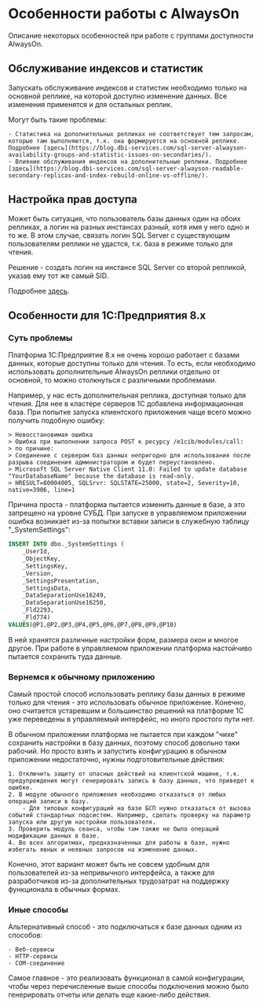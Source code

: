 # Особенности работы с AlwaysOn

Описание некоторых особенностей при работе с группами доступности AlwaysOn.

## Обслуживание индексов и статистик

Запускать обслуживание индексов и статистик необходимо только на основной реплике, на которой доступно изменение данных. Все изменения применятся и для остальных реплик.

Могут быть такие проблемы:
    
    - Статистика на дополнительных репликах не соответствует тем запросам, которые там выполняются, т.к. она формируется на основной реплике. Подробнее [здесь](https://blog.dbi-services.com/sql-server-alwayson-availability-groups-and-statistic-issues-on-secondaries/).
    - Влияние обслуживания индексов на дополнительные реплики. Подробнее [здесь](https://blog.dbi-services.com/sql-server-alwayson-readable-secondary-replicas-and-index-rebuild-online-vs-offline/).

## Настройка прав доступа

Может быть ситуация, что пользователь базы данных один на обоих репликах, а логин на разных инстансах разный, хотя имя у него одно и то же. В этом случае, связать логин SQL Server с существующим пользователям реплики не удастся, т.к. база в режиме только для чтения.

Решение - создать логин на инстансе SQL Server со второй репликой, указав ему тот же самый SID.

Подробнее [здесь](https://blog.sqltreeo.com/create-login-availability-group/).

## Особенности для 1С:Предприятия 8.x

### Суть проблемы

Платформа 1С:Предприятие 8.x не очень хорошо работает с базами данных, которые доступны только для чтения. То есть, если необходимо использовать дополнительные AlwaysOn реплики отдельно от основной, то можно столкнуться с различными проблемами.

Например, у нас есть дополнительная реплика, доступная только для чтения. Для нее в кластере серверов 1С добавлена информационная база. При попытке запуска клиентского приложения чаще всего можно получить подобную ошибку:

```
> Невосстановимая ошибка
> Ошибка при выполнении запроса POST к ресурсу /e1cib/modules/call:
> по причине:
> Соединение с сервером баз данных непригодно для использования после разрыва соединения администратором и будет переустановлено.
> Microsoft SQL Server Native Client 11.0: Failed to update database "YourDatabaseName" because the database is read-only.
> HRESULT=80004005, SQLSrvr: SQLSTATE=25000, state=2, Severity=10, native=3906, line=1
```

Причина проста - платформа пытается изменить данные в базе, а это запрещено на уровне СУБД. При запуске в управляемом приложении ошибка возникает из-за попытки вставки записи в служебную таблицу "_SystemSettings":

```sql
INSERT INTO dbo._SystemSettings (
    _UserId,
    _ObjectKey,
    _SettingsKey,
    _Version,
    _SettingsPresentation,
    _SettingsData,
    _DataSeparationUse16249,
    _DataSeparationUse16250,
    _Fld2293,
    _Fld774) 
VALUES(@P1,@P2,@P3,@P4,@P5,@P6,@P7,@P8,@P9,@P10) 
```

В ней хранятся различные настройки форм, размера окон и многое другое. При работе в управляемом приложении платформа настойчиво пытается сохранить туда данные.

### Вернемся к обычному приложению

Самый простой способ использовать реплику базы данных в режиме только для чтения - это использовать обычное приложение. Конечно, оно считается устаревшим и большинство решений на платформе 1С уже переведены в управляемый интерфейс, но иного простого пути нет.

В обычном приложении платформа не пытается при каждом "чихе" сохранить настройки в базу данных, поэтому способ довольно таки рабочий. Но просто взять и запустить конфигурацию в обычном приложении недостаточно, нужны подготовительные действия:

    1. Отключить защиту от опасных действий на клиентской машине, т.к. предупреждения могут генерировать запись в базу данных, что приведет к ошибке.
    2. В модуле обычного приложения необходимо отказаться от любых операций записи в базу.
        - Для типовых конфигураций на базе БСП нужно отказаться от вызова событий стандартных подсистем. Например, сделать проверку на параметр запуска или другую настройки пользователя.
    3. Проверить модуль сеанса, чтобы там также не было операций модификации данных в базе.
    4. Во всех алгоритмах, предназначенных для работы в базе, нужно избегать явных и неявных запросов на изменение данных.

Конечно, этот вариант может быть не совсем удобным для пользователей из-за непривычного интерфейса, а также для разработчиков из-за дополнительных трудозатрат на поддержку функционала в обычных формах.

### Иные способы

Альтернативный способ - это подключаться к базе данных одним из способов:
    
    - Веб-сервисы
    - HTTP-сервисы
    - COM-соединение

Самое главное - это реализовать функционал в самой конфигурации, чтобы через перечисленные выше способы подключения можно было генерировать отчеты или делать еще какие-либо действия.
